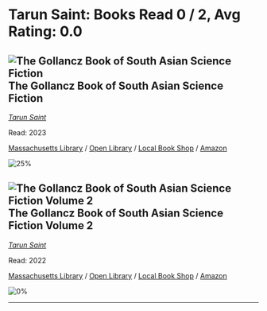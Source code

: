 # Tarun Saint:  Books Read 0 / 2, Avg Rating: 0.0 

## ![The Gollancz Book of South Asian Science Fiction](https://covers.openlibrary.org/b/isbn/978-9388322058-M.jpg) The Gollancz Book of South Asian Science Fiction
*[Tarun Saint](../authors/TarunSaint)*

Read: 2023

[Massachusetts Library](https://library.minlib.net/search/i=9789388322058) / [Open Library](https://openlibrary.org/isbn/9789388322058) / [Local Book Shop](https://bookshop.org/book/9789388322058) / [Amazon](https://amazon.com/dp/9388322053)

![25%](https://geps.dev/progress/25) 



## ![The Gollancz Book of South Asian Science Fiction Volume 2](https://covers.openlibrary.org/b/isbn/9789391028626-M.jpg) The Gollancz Book of South Asian Science Fiction Volume 2
*[Tarun Saint](../authors/TarunSaint)*

Read: 2022

[Massachusetts Library](https://library.minlib.net/search/i=9789391028626) / [Open Library](https://openlibrary.org/isbn/9789391028626) / [Local Book Shop](https://bookshop.org/book/9789391028626) / [Amazon](https://amazon.com/dp/9391028624)

![0%](https://geps.dev/progress/0) 



---
